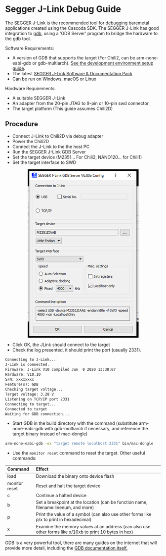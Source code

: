 # Segger J-Link Debug Guide

The SEGGER J-Link is the recommended tool for debugging baremetal applications created using the Cascoda SDK. The SEGGER J-Link has good integration to [gdb](https://www.gnu.org/software/gdb/), using a 'GDB Server' program to bridge the hardware to the gdb tool.

Software Requirements:

- A version of GDB that supports the target (For Chili2, can be arm-none-eabi-gdb or gdb-multiarch). [See the development environment setup guide](development-setup.md).
- The latest [SEGGER J-Link Software & Documentation Pack](https://www.segger.com/downloads/jlink/)
- Can be run on Windows, macOS or Linux

Hardware Requirements:

- A suitable SEGGER J-Link
- An adapter from the 20-pin JTAG to 9-pin or 10-pin swd connector
- The target platform (This guide assumes Chili2D)

## Procedure

- Connect J-Link to Chili2D via debug adapter
- Power the Chili2D
- Connect the J-Link to the the host PC
- Run the SEGGER J-Link GDB Server
- Set the target device (M2351... For Chili2, NANO120... for Chili1)
- Set the target interface to SWD

<p align="center"><img src="img/jlink/gdbserv.png" align="center"></p>

- Click OK, the JLink should connect to the target
- Check the log presented, it should print the port (usually 2331).

```
Connecting to J-Link...
J-Link is connected.
Firmware: J-Link V10 compiled Jun  9 2020 13:38:07
Hardware: V10.10
S/N: xxxxxxxx
Feature(s): GDB
Checking target voltage...
Target voltage: 3.28 V
Listening on TCP/IP port 2331
Connecting to target...
Connected to target
Waiting for GDB connection...
```

- Start GDB in the build directory with the command (substitute arm-none-eabi-gdb with gdb-multiarch if necessary, and reference the target binary instead of mac-dongle)

```bash
arm-none-eabi-gdb -ex "target remote localhost:2331" bin/mac-dongle
```

- Use the ``monitor reset`` command to reset the target. Other useful commands:

| Command | Effect
| :------ | :-----
| load    | Download the binary onto device flash
| monitor reset | Reset and halt the target device
| c       | Continue a halted device
| b <loc> | Set a breakpoint at the location (can be function name, filename:linenum, and more)
| p <sym> | Print the value of a symbol (can also use other forms like p/x to print in hexadecimal)
| x <addr>| Examine the memory values at an address (can also use other forms like x/10xb to print 10 bytes in hex)

GDB is a very powerful tool, there are many guides on the internet that will provide more detail, including the [GDB documentation itself.](https://sourceware.org/gdb/current/onlinedocs/gdb/)
